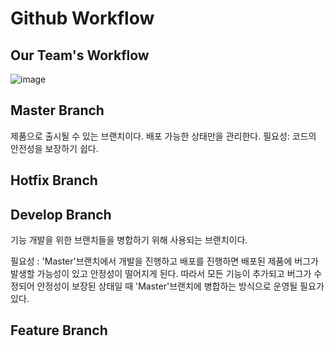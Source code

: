 # Github Workflow

## Our Team's Workflow

![image](https://user-images.githubusercontent.com/27392567/94516144-1bb69a80-0260-11eb-83cd-4cbcb6f45389.png)

## Master Branch

제품으로 출시될 수 있는 브랜치이다. 배포 가능한 상태만을 관리한다.
필요성: 코드의 안전성을 보장하기 쉽다.

## Hotfix Branch

## Develop Branch
기능 개발을 위한 브랜치들을 병합하기 위해 사용되는 브랜치이다.

필요성 : 'Master'브랜치에서 개발을 진행하고 배포를 진행하면 배포된 제품에 버그가 발생할 가능성이 있고 안정성이 떨어지게 된다. 따라서 모든 기능이 추가되고 버그가 수정되어 안정성이 보장된 상태일 때 'Master'브랜치에 병합하는 방식으로 운영될 필요가 있다.
## Feature Branch
